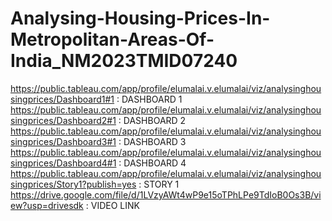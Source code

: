 # Analysing-Housing-Prices-In-Metropolitan-Areas-Of-India_NM2023TMID07240
https://public.tableau.com/app/profile/elumalai.v.elumalai/viz/analysinghousingprices/Dashboard1#1 :  DASHBOARD 1
https://public.tableau.com/app/profile/elumalai.v.elumalai/viz/analysinghousingprices/Dashboard2#1 :  DASHBOARD 2
https://public.tableau.com/app/profile/elumalai.v.elumalai/viz/analysinghousingprices/Dashboard3#1 :  DASHBOARD 3
https://public.tableau.com/app/profile/elumalai.v.elumalai/viz/analysinghousingprices/Dashboard4#1 : DASHBOARD 4
https://public.tableau.com/app/profile/elumalai.v.elumalai/viz/analysinghousingprices/Story1?publish=yes : STORY 1
https://drive.google.com/file/d/1LVzyAWt4wP9e15oTPhLPe9TdIoB0Os3B/view?usp=drivesdk : VIDEO LINK
